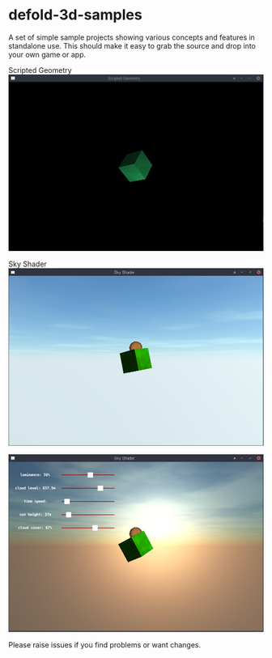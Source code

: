 # defold-3d-samples

A set of simple sample projects showing various concepts and features in standalone use. 
This should make it easy to grab the source and drop into your own game or app. 

Scripted Geometry
![alt text](Media/Scripted-Geometry-01.png "Scripted Geometry")

Sky Shader 
![alt text](Media/2021-03-16_21-14.png "Sky Shader")

![alt text](Media/2021-03-16_23-19.png "Sky Shader")

Please raise issues if you find problems or want changes.
